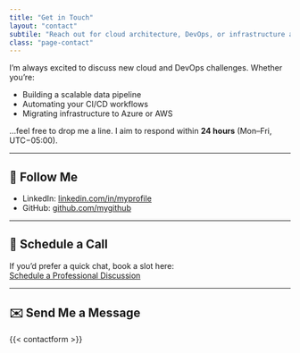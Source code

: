 ```yaml
---
title: "Get in Touch"
layout: "contact"
subtile: "Reach out for cloud architecture, DevOps, or infrastructure automation projects."
class: "page-contact"
---
```


I’m always excited to discuss new cloud and DevOps challenges. Whether you’re:

- Building a scalable data pipeline  
- Automating your CI/CD workflows  
- Migrating infrastructure to Azure or AWS  

…feel free to drop me a line. I aim to respond within **24 hours** (Mon–Fri, UTC−05:00).

---

## 🤝 Follow Me

- LinkedIn: [linkedin.com/in/myprofile](https://www.linkedin.com/in/david-mboli-idie-38b974209/)  
- GitHub: [github.com/mygithub](https://github.com/kingdave4)  

---

## 📅 Schedule a Call

If you’d prefer a quick chat, book a slot here:  
[Schedule a Professional Discussion](https://calendly.com/davidmboli1)  

---

## ✉️ Send Me a Message

{{< contactform >}}

